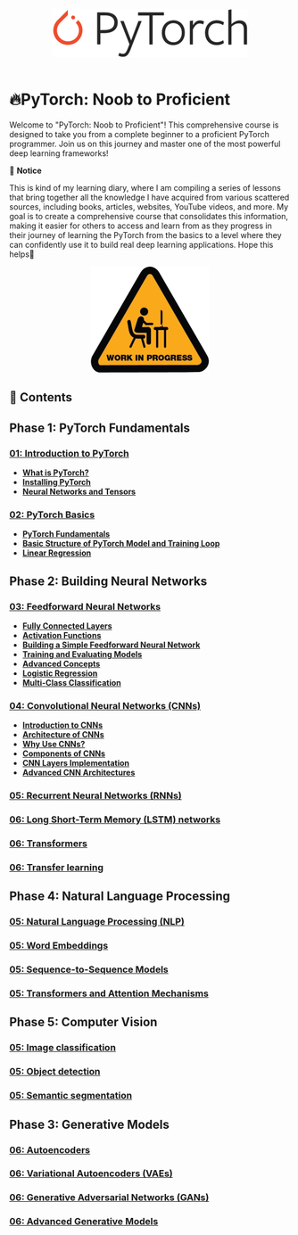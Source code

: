 <div align="center">
  <img src="res/img/pytorch_logo.png" alt="Logo">
</div>

</br>

# 🔥PyTorch: Noob to Proficient

Welcome to "PyTorch: Noob to Proficient"! This comprehensive course is designed to take you from a complete beginner to a proficient PyTorch programmer. Join us on this journey and master one of the most powerful deep learning frameworks!

📌 **Notice**

This is kind of my learning diary, where I am compiling a series of lessons that bring together all the knowledge I have acquired from various scattered sources, including books, articles, websites, YouTube videos, and more. My goal is to create a comprehensive course that consolidates this information, making it easier for others to access and learn from as they progress in their journey of learning the PyTorch from the basics to a level where they can confidently use it to build real deep learning applications. Hope this helps🙂

<div align="center">
  <img src="res/img/wip.png" alt="wip">
</div>

## **📑 Contents**

## **Phase 1: PyTorch Fundamentals**

### [**01: Introduction to PyTorch**](./01_Introduction_to_PyTorch/introduction_to_pytorch.md)

- [**What is PyTorch?**](./01_Introduction_to_PyTorch/introduction_to_pytorch.md#what-is-pytorch)
- [**Installing PyTorch**](./01_Introduction_to_PyTorch/introduction_to_pytorch.md#installing-pytorch)
- [**Neural Networks and Tensors**](./01_Introduction_to_PyTorch/introduction_to_pytorch.md#neural-networks-and-tensors)


### [**02: PyTorch Basics**](./02_PyTorch_Basics/pytorch_basics.md)

- [**PyTorch Fundamentals**](./02_PyTorch_Basics/pytorch_basics.md#pytorch-fundamentals)
- [**Basic Structure of PyTorch Model and Training Loop**](./02_PyTorch_Basics/pytorch_basics.md#basic-structure-of-pytorch-model-and-training-loop)
- [**Linear Regression**](./02_PyTorch_Basics/pytorch_basics.md#pytorch-fundamentals)


## **Phase 2: Building Neural Networks**

### [**03: Feedforward Neural Networks**](./03_Feedforward_Neural_Networks/feedforward_neural_networks.md)

- [**Fully Connected Layers**](./03_Feedforward_Neural_Networks/feedforward_neural_networks.md#fully-connected-layers)
- [**Activation Functions**](./03_Feedforward_Neural_Networks/feedforward_neural_networks.md#activation-functions)
- [**Building a Simple Feedforward Neural Network**](./03_Feedforward_Neural_Networks/feedforward_neural_networks.md#building-a-simple-feedforward-neural-network)
- [**Training and Evaluating Models**](#training-and-evaluating-models)
- [**Advanced Concepts**](./03_Feedforward_Neural_Networks/feedforward_neural_networks.md#advanced-concepts)
- [**Logistic Regression**](./03_Feedforward_Neural_Networks/feedforward_neural_networks.md#activation-functions)
- [**Multi-Class Classification**](./03_Feedforward_Neural_Networks/feedforward_neural_networks.md#activation-functions)

### [**04: Convolutional Neural Networks (CNNs)**](./04_Convolutional_Neural_Networks/convolutional_neural_networks.md)

- [**Introduction to CNNs**](./04_Convolutional_Neural_Networks/convolutional_neural_networks.md#introduction-to-cnns)
- [**Architecture of CNNs**](./04_Convolutional_Neural_Networks/convolutional_neural_networks.md#architecture-of-cnns)
- [**Why Use CNNs?**](./04_Convolutional_Neural_Networks/convolutional_neural_networks.md#why-use-cnns)
- [**Components of CNNs**](./04_Convolutional_Neural_Networks/convolutional_neural_networks.md#components-of-cnns)
- [**CNN Layers Implementation**](./04_Convolutional_Neural_Networks/convolutional_neural_networks.md#cnn-layers-implementation)
- [**Advanced CNN Architectures**](./04_Convolutional_Neural_Networks/convolutional_neural_networks.md#advanced-cnn-architectures)

### [**05: Recurrent Neural Networks (RNNs)**](./02_PyTorch_Basics/pytorch_basics.md)

### [**06: Long Short-Term Memory (LSTM) networks**](./02_PyTorch_Basics/pytorch_basics.md)

### [**06: Transformers**](./02_PyTorch_Basics/pytorch_basics.md)

### [**06: Transfer learning**](./02_PyTorch_Basics/pytorch_basics.md)


## **Phase 4: Natural Language Processing**

### [**05: Natural Language Processing (NLP)**](./02_PyTorch_Basics/pytorch_basics.md)

### [**05: Word Embeddings**](./02_PyTorch_Basics/pytorch_basics.md)

### [**05: Sequence-to-Sequence Models**](./02_PyTorch_Basics/pytorch_basics.md)

### [**05: Transformers and Attention Mechanisms**](./02_PyTorch_Basics/pytorch_basics.md)



## **Phase 5: Computer Vision**

### [**05: Image classification**](./02_PyTorch_Basics/pytorch_basics.md)

### [**05: Object detection**](./02_PyTorch_Basics/pytorch_basics.md)

### [**05: Semantic segmentation**](./02_PyTorch_Basics/pytorch_basics.md)



## **Phase 3: Generative Models**

### [**06: Autoencoders**](./02_PyTorch_Basics/pytorch_basics.md)

### [**06: Variational Autoencoders (VAEs)**](./02_PyTorch_Basics/pytorch_basics.md)

### [**06: Generative Adversarial Networks (GANs)**](./02_PyTorch_Basics/pytorch_basics.md)

### [**06: Advanced Generative Models**](./02_PyTorch_Basics/pytorch_basics.md)